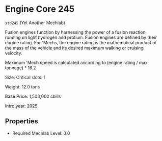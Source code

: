 # Engine Core 245

`std245` (Yet Another Mechlab)

Fusion engines function by harnessing the power of a fusion reaction, running on light hydrogen and protium. Fusion engines are defined by their engine rating. For 'Mechs, the engine rating is the mathematical product of the mass of the vehicle and its desired maximum walking or cruising velocity.

Maximum 'Mech speed is calculated according to (engine rating / max tonnage) * 16.2

Size: Critical slots: 1

Weight: 12.0 tons

Base Price: 1,503,000 cbills

Intro year: 2025

## Properties
* Required Mechlab Level: 3.0 
